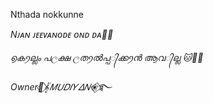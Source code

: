 Nthada nokkunne


*Nᴊᴀɴ ᴊᴇᴇᴠᴀɴᴏᴅᴇ ᴏɴᴅ ᴅᴀ🙌🏻*


_൭കꪆല്ലം പලക്ഷ ලതꪆൽപ്പ᭄ക്കꪆൻ ആവ᭄ല്ല 🐱🔖🌀_


*Owner🎀⃟𝄟𝛭𝑈𝐷𝛪𝑌𝛥𝛮❀⃟࿐*
